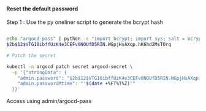 #### Reset the default password


Step 1 : Use the py oneliner script to generate the bcrypt hash


```bash

echo "argocd-pass" | python -c "import bcrypt; import sys; salt = bcrypt.gensalt();  print(bcrypt.hashpw(sys.stdin.read(),salt))"
$2b$12$VTG10ibffUzK4e3CEFv0NOUfD5RIN.WGpjHsAXqp.hK6hd2MsTOrq

# Patch the secret

kubectl -n argocd patch secret argocd-secret \
  -p '{"stringData": {
    "admin.password": "$2b$12$VTG10ibffUzK4e3CEFv0NOUfD5RIN.WGpjHsAXqp.hK6hd2MsTOrq",
    "admin.passwordMtime": "'$(date +%FT%T%Z)'"
  }}'

``` 

Access using admin/argocd-pass